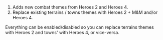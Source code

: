 1) Adds new combat themes from Heroes 2 and Heroes 4.
2) Replace existing terrains / towns themes with Heroes 2 + M&M and/or Heroes 4.

Everything can be enabled/disabled so you can replace terrains themes with Heroes 2 and towns' with Heroes 4, or vice-versa.
